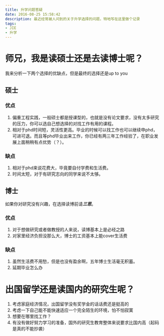 ```yaml
---
title: 升学问题答疑
date: 2016-08-25 15:58:42
description: 最近经常被人问到的关于升学选择的问题，特地写在这里做个记录
tags: 
- JIE
- 升学
---
```



# 师兄，我是读硕士还是去读博士呢？
我来分析一下两个选择的优缺点，但是最终的选择还是up to you
## 硕士
### 优点
1. 偏重工程实践，一般硕士都是授课型的，也就是没有论文要求，没有太多研究的压力，你可以选自己想选择的对找工作有用的课程。
2. 相对于phd时间短，灵活性更高。毕业的时候可以找工作也可以继续申phd，可进可退。而且等phd毕业出来工作，你已经有两三年工作经验了，在职业发展上面稍稍有点优势（？）。

### 缺点
1. 相对于phd来说花费大，毕竟要自付学费和生活费。
2. 时间太短，对于有研究志向的同学来说不太够。


## 博士
如果你对研究没有兴趣，在选择读博前请***三思***。
### 优点
1. 对于想做研究或者做教授的人来说，读博基本上是必经之路
2. 对家里经济负担没那么大，博士的工资基本上能cover生活费

### 缺点
1. 虽然生活费不用愁，但是也没有盈余啊，五年博士生活毫无积蓄。
2. 延期毕业怎么办

# 出国留学还是读国内的研究生呢？
1. 考虑家庭经济情况，出国留学没有奖学金的话话费还是挺高的
2. 考虑一下自己能不能快速适应一个完全陌生的环境，怕不怕寂寞
3. 想要在哪里找工作？
4. 有没有做好努力学习的准备，国外的研究生教育整体来说要求比国内高（起码是真的不能抄袭）

